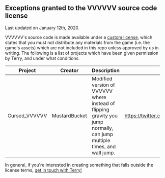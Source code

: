 Exceptions granted to the VVVVVV source code license
-------
Last updated on January 12th, 2020.

VVVVVV's source code is made available under a [custom license](LICENSE.md), which states that you must not distribute any materials from the game (i.e. the game's assets) which are not included in this repo unless approved by us in writing. The following is a list of projects which have been given permission by Terry, and under what conditions.

| Project | Creator | Description | Conditions | Link |
|---|---|---|---|---|
| Cursed_VVVVVV | MustardBucket | Modified version of VVVVVV where instead of flipping gravity you jump normally, can jump multiple times, and wall jump. | https://twitter.com/terrycavanagh/status/1216447162634186762 |https://twitter.com/mustard_bucket/status/1216272971779670016 |

In general, if you're interested in creating something that falls outside the license terms, [get in touch with Terry!](http://distractionware.com/email/)
